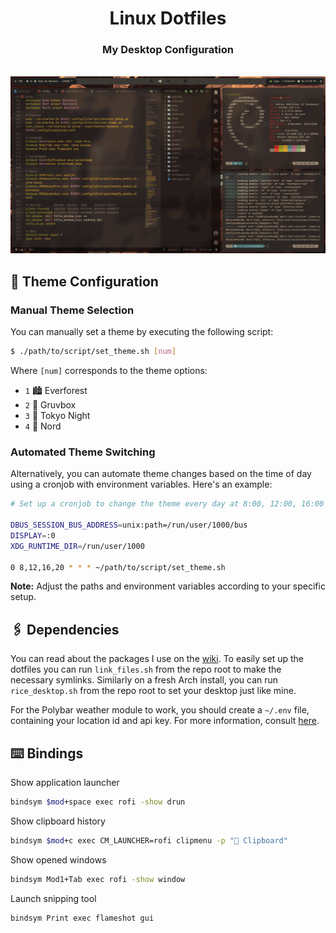<div align="center">
    <h1>Linux Dotfiles</h1>
    <h3>My Desktop Configuration</h3>
</div>
<br>

<img src="./screenshots/showcase.gif" alt="Showcase">

## 🎨 Theme Configuration

### Manual Theme Selection

You can manually set a theme by executing the following script:

```bash
$ ./path/to/script/set_theme.sh [num]
```

Where `[num]` corresponds to the theme options:

- `1` 🏙️ Everforest
- `2` 🌇 Gruvbox
- `3` 🌆 Tokyo Night
- `4` 🌃 Nord

### Automated Theme Switching

Alternatively, you can automate theme changes based on the time of day using a cronjob with environment variables. Here's an example:

```bash
# Set up a cronjob to change the theme every day at 8:00, 12:00, 16:00 and 20:00.

DBUS_SESSION_BUS_ADDRESS=unix:path=/run/user/1000/bus
DISPLAY=:0
XDG_RUNTIME_DIR=/run/user/1000

0 8,12,16,20 * * * ~/path/to/script/set_theme.sh
```

**Note:** Adjust the paths and environment variables according to your specific setup.

## 🖇️ Dependencies

You can read about the packages I use on the [wiki](https://github.com/edu-flores/linux-dotfiles/wiki). To easily set up the dotfiles you can run `link_files.sh` from the repo root to make the necessary symlinks. Similarly on a fresh Arch install, you can run `rice_desktop.sh` from the repo root to set your desktop just like mine.

For the Polybar weather module to work, you should create a `~/.env` file, containing your location id and api key. For more information, consult [here](https://openweathermap.org/).

## ⌨️ Bindings

Show application launcher
```bash
bindsym $mod+space exec rofi -show drun
```

Show clipboard history
```bash
bindsym $mod+c exec CM_LAUNCHER=rofi clipmenu -p "󰅇 Clipboard"
```

Show opened windows
```bash
bindsym Mod1+Tab exec rofi -show window
```

Launch snipping tool
```bash
bindsym Print exec flameshot gui
```
